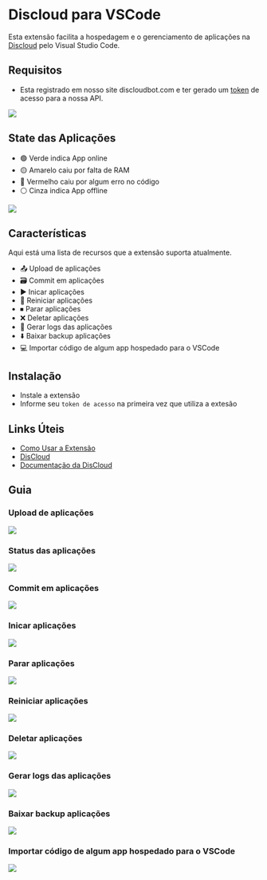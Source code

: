 # Discloud para VSCode

Esta extensão facilita a hospedagem e o gerenciamento de aplicações na [Discloud](https://discloudbot.com) pelo Visual Studio Code.

## Requisitos
- Esta registrado em nosso site discloudbot.com e ter gerado um [token](https://docs.discloudbot.com/suporte/comandos/api) de acesso para a nossa API.

![](https://media.discordapp.net/attachments/685903739130740759/1016822188839551026/token.gif)

## State das Aplicações

- 🟢 Verde indica App online
- 🟡 Amarelo caiu por falta de RAM
- 🔴 Vermelho caiu por algum erro no código
- ⚪ Cinza indica App offline

![](https://media.discordapp.net/attachments/685903739130740759/1016818276828979300/stats.png)


## Características
Aqui está uma lista de recursos que a extensão suporta atualmente.

- 📤 Upload de aplicações
- 🗃 Commit em aplicações
- ▶️ Inicar aplicações
- 🔁 Reiniciar aplicações
- ⏹ Parar aplicações
- ❌ Deletar aplicações
- 📜 Gerar logs das aplicações
- ⬇️ Baixar backup aplicações
- 💻 Importar código de algum app hospedado para o VSCode


## Instalação
- Instale a extensão
- Informe seu `token de acesso` na primeira vez que utiliza a extesão 

## Links Úteis

- [Como Usar a Extensão]()
- [DisCloud](https://discloud.app)
- [Documentação da DisCloud](https://docs.discloudbot.com)


## Guia

### Upload de aplicações
![](https://media.discordapp.net/attachments/685903739130740759/1016803343995244667/up.gif)

### Status das aplicações
![](https://media.discordapp.net/attachments/685903739130740759/1016803254350389259/status.gif)

### Commit em aplicações
![](https://media.discordapp.net/attachments/685903739130740759/1016803068345602058/commit.gif)

### Inicar aplicações
![](https://media.discordapp.net/attachments/685903739130740759/1016803225279676416/start.gif)

### Parar aplicações
![](https://media.discordapp.net/attachments/685903739130740759/1016803291805515846/stop.gif)

### Reiniciar aplicações
![](https://media.discordapp.net/attachments/685903739130740759/1016803186293624893/restart.gif)

### Deletar aplicações
![](https://media.discordapp.net/attachments/685903739130740759/1016803094899724399/del.gif)

### Gerar logs das aplicações
![](https://media.discordapp.net/attachments/685903739130740759/1016803145038430238/logs.gif)

### Baixar backup aplicações
![](https://media.discordapp.net/attachments/685903739130740759/1016803030563311636/backup.gif)

### Importar código de algum app hospedado para o VSCode
![](https://media.discordapp.net/attachments/685903739130740759/1016803117788049408/import.gif)